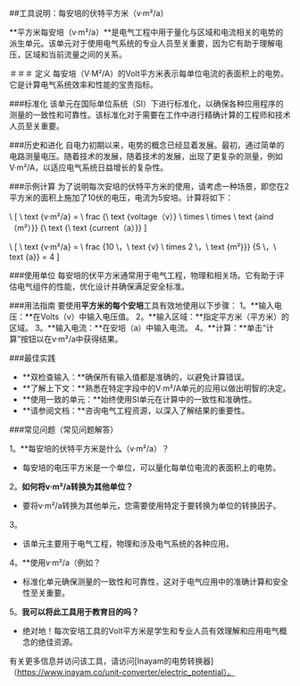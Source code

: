 ##工具说明：每安培的伏特平方米（v·m²/a）

**平方米每安培（v·m²/a）**是电气工程中用于量化与区域和电流相关的电势的派生单元。该单元对于使用电气系统的专业人员至关重要，因为它有助于理解电压，区域和当前流量之间的关系。

＃＃＃ 定义
每安培（V·M²/A）的Volt平方米表示每单位电流的表面积上的电势。它是计算电气系统效率和性能的宝贵指标。

###标准化
该单元在国际单位系统（SI）下进行标准化，以确保各种应用程序的测量的一致性和可靠性。该标准化对于需要在工作中进行精确计算的工程师和技术人员至关重要。

###历史和进化
自电力初期以来，电势的概念已经显着发展。最初，通过简单的电路测量电压。随着技术的发展，随着技术的发展，出现了更复杂的测量，例如V·m²/A，以适应电气系统日益增长的复杂性。

###示例计算
为了说明每次安培的伏特平方米的使用，请考虑一种场景，即您在2平方米的面积上施加了10伏的电压，电流为5安培。计算将如下：

\ [
\ text {v·m²/a} = \ frac {\ text {voltage（v）} \ times \ times \ text {aind（m²）}} {\ text {\ text {current（a）}}
\]

\ [
\ text {v·m²/a} = \ frac {10 \，\ text {v} \ times 2 \，\ text {m²}}} {5 \，\ text {a}} = 4
\]

###使用单位
每安培的伏平方米通常用于电气工程，物理和相关场。它有助于评估电气组件的性能，优化设计并确保满足安全标准。

###用法指南
要使用**平方米的每个安培**工具有效地使用以下步骤：
1。**输入电压：**在Volts（v）中输入电压值。
2。**输入区域：**指定平方米（平方米）的区域。
3。**输入电流：**在安培（a）中输入电流。
4。**计算：**单击“计算”按钮以在v·m²/a中获得结果。

###最佳实践
-  **双检查输入：**确保所有输入值都是准确的，以避免计算错误。
-  **了解上下文：**熟悉在特定字段中的V·m²/A单元的应用以做出明智的决定。
-  **使用一致的单元：**始终使用SI单元在计算中的一致性和准确性。
-  **请参阅文档：**咨询电气工程资源，以深入了解结果的重要性。

###常见问题（常见问题解答）

1。**每安培的伏特平方米是什么（v·m²/a）？
- 每安培的电压平方米是一个单位，可以量化每单位电流的表面积上的电势。

2。**如何将v·m²/a转换为其他单位？**
- 要将v·m²/a转换为其他单元，您需要使用特定于要转换为单位的转换因子。

3。
- 该单元主要用于电气工程，物理和涉及电气系统的各种应用。

4。**使用v·m²/a（例如？
- 标准化单元确保测量的一致性和可靠性，这对于电气应用中的准确计算和安全性至关重要。

5。**我可以将此工具用于教育目的吗？**
- 绝对地！每次安培工具的Volt平方米是学生和专业人员有效理解和应用电气概念的绝佳资源。

有关更多信息并访问该工具，请访问[Inayam的电势转换器]（https://www.inayam.co/unit-converter/electric_potential）。